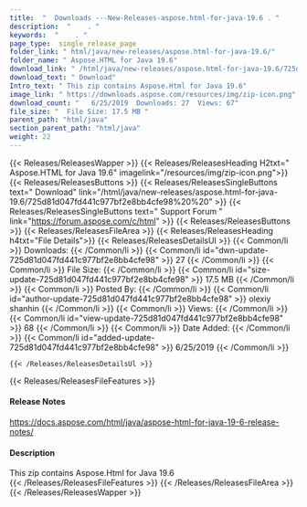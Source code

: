 ```yaml
---
title:  "  Downloads ---New-Releases-aspose.html-for-java-19.6 . " 
description:  "    . " 
keywords:  "    . " 
page_type:  single_release_page
folder_link: " html/java/new-releases/aspose.html-for-java-19.6/"
folder_name: " Aspose.HTML for Java 19.6"
download_link: " /html/java/new-releases/aspose.html-for-java-19.6/725d81d047fd441c977bf2e8bb4cfe98"
download_text: " Download"
Intro_text: " This zip contains Aspose.Html for Java 19.6"
image_link: " https://downloads.aspose.com/resources/img/zip-icon.png"
download_count: "   6/25/2019  Downloads: 27  Views: 67"
file_size: "  File Size: 17.5 MB "
parent_path: "html/java"
section_parent_path: "html/java"
weight: 22 
---
```


{{< Releases/ReleasesWapper >}}
  {{< Releases/ReleasesHeading H2txt=" Aspose.HTML for Java 19.6" imagelink="/resources/img/zip-icon.png">}}
  {{< Releases/ReleasesButtons >}}
    {{< Releases/ReleasesSingleButtons text=" Download" link="/html/java/new-releases/aspose.html-for-java-19.6/725d81d047fd441c977bf2e8bb4cfe98%20%20" >}}
    {{< Releases/ReleasesSingleButtons text=" Support Forum " link="https://forum.aspose.com/c/html" >}}
  {{< Releases/ReleasesButtons >}}
  {{< Releases/ReleasesFileArea >}}
    {{< Releases/ReleasesHeading h4txt="File Details">}}
    {{< Releases/ReleasesDetailsUl >}}
            {{< Common/li  >}} Downloads: {{< /Common/li >}} 
      {{< Common/li id="dwn-update-725d81d047fd441c977bf2e8bb4cfe98" >}} 27 {{< /Common/li >}} 
      {{< Common/li  >}} File Size: {{< /Common/li >}} 
      {{< Common/li id="size-update-725d81d047fd441c977bf2e8bb4cfe98" >}} 17.5 MB {{< /Common/li >}} 
      {{< Common/li  >}} Posted By: {{< /Common/li >}} 
      {{< Common/li id="author-update-725d81d047fd441c977bf2e8bb4cfe98" >}} olexiy shanhin {{< /Common/li >}} 
      {{< Common/li  >}} Views: {{< /Common/li >}} 
      {{< Common/li id="view-update-725d81d047fd441c977bf2e8bb4cfe98" >}} 68 {{< /Common/li >}} 
      {{< Common/li  >}} Date Added: {{< /Common/li >}} 
      {{< Common/li id="added-update-725d81d047fd441c977bf2e8bb4cfe98" >}} 6/25/2019 {{< /Common/li >}} 

    {{< /Releases/ReleasesDetailsUl >}}

  {{< Releases/ReleasesFileFeatures >}}
      <h4>Release Notes</h4><div><a href="https://docs.aspose.com/html/java/aspose-html-for-java-19-6-release-notes/">https://docs.aspose.com/html/java/aspose-html-for-java-19-6-release-notes/</a></div><h4>Description</h4><div class="HTMLDescription">This zip contains Aspose.Html for Java 19.6</div>
  {{< /Releases/ReleasesFileFeatures >}}
 {{< /Releases/ReleasesFileArea >}}
{{< /Releases/ReleasesWapper >}}


